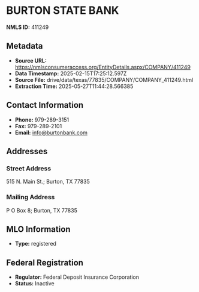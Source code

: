 # BURTON STATE BANK

**NMLS ID:** 411249

## Metadata
- **Source URL:** https://nmlsconsumeraccess.org/EntityDetails.aspx/COMPANY/411249
- **Data Timestamp:** 2025-02-15T17:25:12.597Z
- **Source File:** drive/data/texas/77835/COMPANY/COMPANY_411249.html
- **Extraction Time:** 2025-05-27T11:44:28.566385

## Contact Information
- **Phone:** 979-289-3151
- **Fax:** 979-289-2101
- **Email:** info@burtonbank.com

## Addresses
### Street Address
515 N. Main St.; Burton, TX 77835

### Mailing Address
P O Box 8; Burton, TX 77835

## MLO Information
- **Type:** registered

## Federal Registration
- **Regulator:** Federal Deposit Insurance Corporation
- **Status:** Inactive
